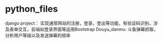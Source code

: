 # python_files
django project：
实现通常网站的注册，登录，登出等功能，有验证码识别，涉及表单交互，前端如登录界面等运用Bootstrap
Douyu_danmu:
斗鱼弹幕抓取，分析用户等级以及发送弹幕的频率

